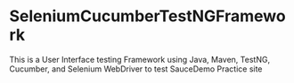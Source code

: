 # SeleniumCucumberTestNGFramework
This is a User Interface testing Framework using Java, Maven, TestNG, Cucumber, and Selenium WebDriver to test SauceDemo Practice site
